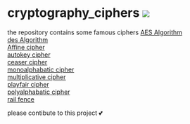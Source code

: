 # cryptography_ciphers    <a href="https://visitorbadge.io/status?path=https%3A%2F%2Fgithub.com%2Fwarriorwizard%2Fcryptography_ciphers"><img src="https://api.visitorbadge.io/api/visitors?path=https%3A%2F%2Fgithub.com%2Fwarriorwizard%2Fcryptography_ciphers&countColor=%23263759&style=plastic" /></a>
the repository contains some famous ciphers
[AES Algorithm](https://github.com/warriorwizard/cryptography_ciphers/blob/main/aes_algorithm.py)
<br>
[des Algorithm](https://github.com/warriorwizard/cryptography_ciphers/blob/main/des_algorithm.py)
<br>
[Affine cipher](https://github.com/warriorwizard/cryptography_ciphers/blob/main/affine_cipher.py)
<br>
[autokey cipher](https://github.com/warriorwizard/cryptography_ciphers/blob/main/autokey_cipher.py)
<br>
[ceaser cipher](https://github.com/warriorwizard/cryptography_ciphers/blob/main/ceaser_cipher.py)
<br>
[monoalphabatic cipher](https://github.com/warriorwizard/cryptography_ciphers/blob/main/monoalphabatic_cipher.py)
<br>
[multiplicative cipher](https://github.com/warriorwizard/cryptography_ciphers/blob/main/multiplicative_cipher.py)
<br>
[playfair cipher](https://github.com/warriorwizard/cryptography_ciphers/blob/main/playfair_algoritm.py)
<br>
[polyalphabatic cipher](https://github.com/warriorwizard/cryptography_ciphers/blob/main/polyalphabatic_cipher.py)
<br>
[rail fence](https://github.com/warriorwizard/cryptography_ciphers/blob/main/rail_fence_cipher.py)
<br>

please contibute to this project 💕
